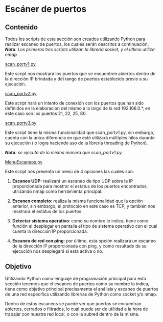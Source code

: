 # Escáner de puertos

## Contenido
Todos los scripts de esta sección son creados utilizando Python para realizar escaneo de puertos, los cuales serán descritos a continuación.
***Nota**: Los primeros tres scripts utilizan la librería socket, y el último utiliza nmap.*

[scan_portv1.py](https://github.com/Yaayoo15/PIA/blob/main/Escaner%20de%20puertos/scan_portv1.py)

Este script nos mostrará los puertos que se encuentren abiertos dentro de la dirección IP brindada y del rango de puertos establecido previo a su ejecución.

[scan_portv2.py](https://github.com/Yaayoo15/PIA/blob/main/Escaner%20de%20puertos/scan_portv2.py)

Este script hará un intento de conexión con los puertos que han sido definidos en la elaboracion del mismo a lo largo de la red 192.168.0.*, en este caso son los puertos 21, 22, 25, 80.

[scan_portv3.py](https://github.com/Yaayoo15/PIA/blob/main/Escaner%20de%20puertos/scan_portv3.py)

Este script tiene la misma funcionalidad que scan_portv1.py, sin embargo, cuenta con la única diferencia en que esté utilizará múltiples hilos durante su ejecución (lo logra haciendo uso de la librería threading de Python).

***Nota**: se ejecuta de la misma manera que scan_portv1.py*

[MenuEscaneos.py](https://github.com/Yaayoo15/PIA/blob/main/Escaner%20de%20puertos/MenuEscaneos.py)

Este script nos presenta un menú de 4 opciones las cuales son:
1. **Escaneo UDP:** realizará un escaneo de tipo UDP  sobre la IP proporcionada para mostrar el estatus de los puertos encontrados, utilizando nmap como herramienta principal.

2. **Escaneo completo**: realiza la misma funcionalidad que la opción anterior, sin embargo, el protocolo en este caso es TCP, y también nos mostrará el estatus de los puertos.

3. **Detectar sistema operativo**: como su nombre lo indica, tiene como función el desplegar en pantalla el tipo de sistema operativo con el cual cuenta la dirección IP proporcionada.

4. **Escaneo de red con ping**: por último, esta opción realizará un escaneo de la dirección IP proporcionada con ping, y como resultado de su ejecución nos desplegará si esta activa o no.

## Objetivo

Utilizando Python como lenguaje de programación principal para esta sección tenemos que el escaneo de puertos como su nombre lo indica, tiene como objetivo principal precisamente el análisis y escaneo de puertos de una red especifica utilizando librerías de Python como socket y/o nmap.

Dentro de estos escaneos se puede ver que puertos se encuentran abiertos, cerrados o filtrados, lo cual puede ser de utilidad a la hora de trabajar con nuestra red local, o con la subred dentro de la misma.
